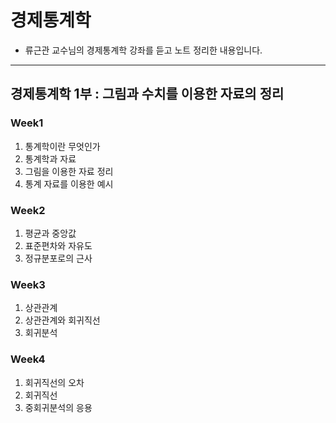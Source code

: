 # 경제통계학
- 류근관 교수님의 경제통계학 강좌를 듣고 노트 정리한 내용입니다.

---

## 경제통계학 1부 : 그림과 수치를 이용한 자료의 정리

### Week1
1. 통계학이란 무엇인가
2. 통계학과 자료
3. 그림을 이용한 자료 정리
4. 통계 자료를 이용한 예시

### Week2
1. 평균과 중앙값
2. 표준편차와 자유도
3. 정규분포로의 근사

### Week3
1. 상관관계
2. 상관관계와 회귀직선
3. 회귀분석

### Week4
1. 회귀직선의 오차
2. 회귀직선
3. 중회귀분석의 응용
